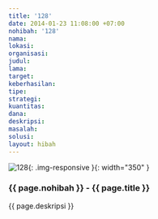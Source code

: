```yaml
---
title: '128'
date: 2014-01-23 11:08:00 +07:00
nohibah: '128'
nama: 
lokasi: 
organisasi: 
judul: 
lama: 
target: 
keberhasilan: 
tipe: 
strategi: 
kuantitas: 
dana: 
deskripsi: 
masalah: 
solusi: 
layout: hibah
---
```


![128](/static/img/hibahcms/128.png){: .img-responsive }{: width="350" }

### {{ page.nohibah }} - {{ page.title }}

{{ page.deskripsi }}
